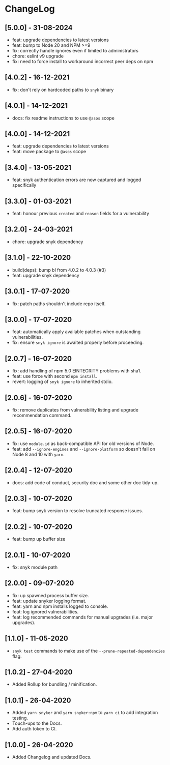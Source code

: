 # ChangeLog

## [5.0.0] - 31-08-2024

- feat: upgrade dependencies to latest versions
- feat: bump to Node 20 and NPM >=9
- fix: correctly handle ignores even if limited to administrators
- chore: eslint v9 upgrade
- fix: need to force install to workaround incorrect peer deps on npm

## [4.0.2] - 16-12-2021

- fix: don't rely on hardcoded paths to `snyk` binary

## [4.0.1] - 14-12-2021

- docs: fix readme instructions to use `@asos` scope

## [4.0.0] - 14-12-2021

- feat: upgrade dependencies to latest versions
- feat: move package to `@asos` scope

## [3.4.0] - 13-05-2021

- feat: snyk authentication errors are now captured and logged specifically

## [3.3.0] - 01-03-2021

- feat: honour previous `created` and `reason` fields for a vulnerability

## [3.2.0] - 24-03-2021

- chore: upgrade snyk dependency

## [3.1.0] - 22-10-2020

- build(deps): bump bl from 4.0.2 to 4.0.3 (#3)
- feat: upgrade snyk dependency

## [3.0.1] - 17-07-2020

- fix: patch paths shouldn't include repo itself.

## [3.0.0] - 17-07-2020

- feat: automatically apply available patches when outstanding vulnerabilities.
- fix: ensure `snyk ignore` is awaited properly before proceeding.

## [2.0.7] - 16-07-2020

- fix: add handling of npm 5.0 EINTEGRITY problems with sha1.
- feat: use force with second `npm install`.
- revert: logging of `snyk ignore` to inherited stdio.

## [2.0.6] - 16-07-2020

- fix: remove duplicates from vulnerability listing and upgrade recommendation command.

## [2.0.5] - 16-07-2020

- fix: use `module.id` as back-compatible API for old versions of Node.
- feat: add `--ignore-engines` and `--ignore-platform` so doesn't fail on Node 8 and 10 with `yarn`.

## [2.0.4] - 12-07-2020

- docs: add code of conduct, security doc and some other doc tidy-up.

## [2.0.3] - 10-07-2020

- feat: bump snyk version to resolve truncated response issues.

## [2.0.2] - 10-07-2020

- feat: bump up buffer size

## [2.0.1] - 10-07-2020

- fix: snyk module path

## [2.0.0] - 09-07-2020

- fix: up spawned process buffer size.
- feat: update snyker logging format.
- feat: yarn and npm installs logged to console.
- feat: log ignored vulnerabilities.
- feat: log recommended commands for manual upgrades (i.e. major upgrades).

## [1.1.0] - 11-05-2020

- `snyk test` commands to make use of the `--prune-repeated-dependencies` flag.

## [1.0.2] - 27-04-2020

- Added Rollup for bundling / minification.

## [1.0.1] - 26-04-2020

- Added `yarn snyker` and `yarn snyker:npm` to `yarn ci` to add integration testing.
- Touch-ups to the Docs.
- Add auth token to CI.

## [1.0.0] - 26-04-2020

- Added Changelog and updated Docs.
